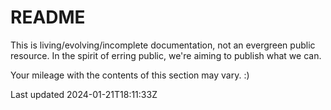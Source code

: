 # README

This is living/evolving/incomplete documentation, not an evergreen public resource. In the spirit of erring public, we're aiming to publish what we can.

Your mileage with the contents of this section may vary. :)

Last updated 2024-01-21T18:11:33Z